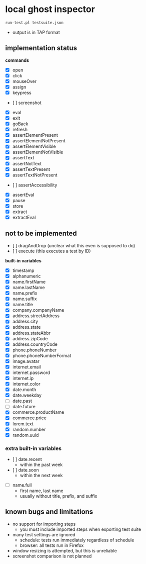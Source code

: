 # local ghost inspector

```sh
run-test.pl testsuite.json
```

- output is in TAP format

## implementation status

**commands**

- [x] open
- [x] click
- [x] mouseOver
- [x] assign
- [x] keypress
- [ ] screenshot
- [x] eval
- [x] exit
- [x] goBack
- [x] refresh
- [x] assertElementPresent
- [x] assertElementNotPresent
- [x] assertElementVisible
- [x] assertElementNotVisible
- [x] assertText
- [x] assertNotText
- [x] assertTextPresent
- [x] assertTextNotPresent
- [ ] assertAccessibility
- [x] assertEval
- [x] pause
- [x] store
- [x] extract
- [x] extractEval

## not to be implemented

- [ ] dragAndDrop (unclear what this even is supposed to do)
- [ ] execute (this executes a test by ID)

**built-in variables**

- [x] timestamp
- [x] alphanumeric
- [x] name.firstName
- [x] name.lastName
- [x] name.prefix
- [x] name.suffix
- [x] name.title
- [x] company.companyName
- [x] address.streetAddress
- [x] address.city
- [x] address.state
- [x] address.stateAbbr
- [x] address.zipCode
- [x] address.countryCode
- [x] phone.phoneNumber
- [x] phone.phoneNumberFormat
- [x] image.avatar
- [x] internet.email
- [x] internet.password
- [x] internet.ip
- [x] internet.color
- [x] date.month
- [x] date.weekday
- [ ] date.past
- [ ] date.future
- [x] commerce.productName
- [x] commerce.price
- [x] lorem.text
- [x] random.number
- [x] random.uuid

### extra built-in variables

- [ ] date.recent
    - within the past week
- [ ] date.soon
    - within the next week
- [ ] name.full
    - first name, last name
    - usually without title, prefix, and suffix

## known bugs and limitations

- no support for importing steps
    - you must include imported steps when exporting test suite
- many test settings are ignored
    - schedule: tests run immediately regardless of schedule
    - browser: all tests run in Firefox
- window resizing is attempted, but this is unreliable
- screenshot comparison is not planned

